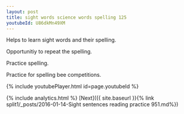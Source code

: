 ```yaml
---
layout: post
title: sight words science words spelling 125
youtubeId: U86dkMn49XM
---
```

 
 
Helps to learn sight words and their spelling.

Opportunitiy to repeat the spelling. 

Practice spelling. 
 
Practice for spelling bee competitions. 
 
{% include youtubePlayer.html id=page.youtubeId %}
 
 
{% include analytics.html %} 
[Next]({{ site.baseurl }}{% link  split1/_posts/2016-01-14-Sight sentences reading practice 951.md%})
 
